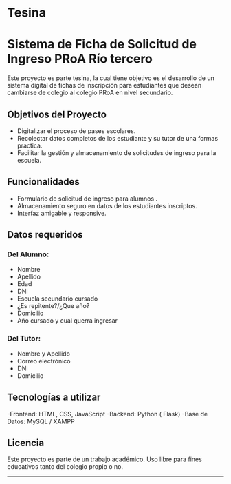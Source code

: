 # Tesina
# Sistema de Ficha de Solicitud de Ingreso PRoA Río tercero

Este proyecto es parte tesina, la cual tiene objetivo es el desarrollo de un sistema digital de fichas de inscripción para estudiantes que desean cambiarse de colegio al colegio PRoA en nivel secundario.

## Objetivos del Proyecto

- Digitalizar el proceso de pases escolares.
- Recolectar datos completos de los estudiante y su tutor de una formas practica.
- Facilitar la gestión y almacenamiento de solicitudes de ingreso para la escuela.

## Funcionalidades

- Formulario de solicitud de ingreso para alumnos .
- Almacenamiento seguro en datos de los estudiantes inscriptos.
- Interfaz amigable y responsive.

## Datos requeridos

### Del Alumno:
- Nombre
- Apellido
- Edad
- DNI
- Escuela secundario cursado
- ¿Es repitente?/¿Que año?
- Domicilio
- Año cursado y cual querra ingresar
  
### Del Tutor:
- Nombre y Apellido
- Correo electrónico
- DNI
- Domicilio

## Tecnologías a utilizar
-Frontend: HTML, CSS, JavaScript
-Backend: Python ( Flask) 
-Base de Datos: MySQL / XAMPP


## Licencia
Este proyecto es parte de un trabajo académico. Uso libre para fines educativos tanto del colegio propio o no.

---
